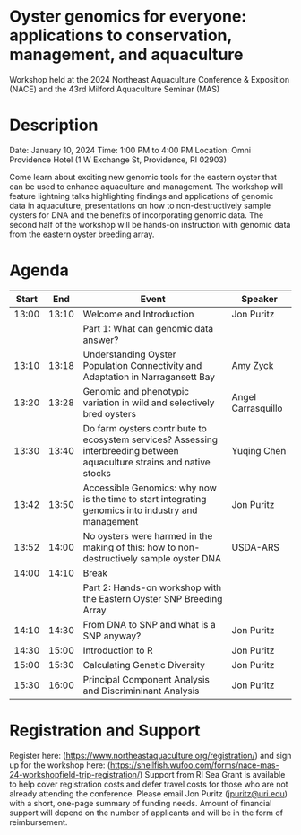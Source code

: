 # Oyster genomics for everyone: applications to conservation, management, and aquaculture
Workshop held at the 2024 Northeast Aquaculture Conference & Exposition (NACE) and the 43rd Milford Aquaculture Seminar (MAS)

# Description
Date: January 10, 2024 
Time: 1:00 PM to 4:00 PM
Location: Omni Providence Hotel (1 W Exchange St, Providence, RI 02903)

Come learn about exciting new genomic tools for the eastern oyster that can be used to enhance aquaculture and management.  The workshop will feature lightning talks highlighting findings and applications of genomic data in aquaculture, presentations on how to non-destructively sample oysters for DNA and the benefits of incorporating genomic data. The second half of the workshop will be hands-on instruction with genomic data from the eastern oyster breeding array.  

# Agenda

| Start | End|  Event | Speaker|
|------|------|---|--------|
| 13:00 | 13:10| Welcome and Introduction | Jon Puritz|
| || Part 1: What can genomic data answer?||
| 13:10 | 13:18| Understanding Oyster Population Connectivity and Adaptation in Narragansett Bay| Amy Zyck |
| 13:20 | 13:28| Genomic and phenotypic variation in wild and selectively bred oysters | Angel Carrasquillo|
| 13:30 | 13:40| Do farm oysters contribute to ecosystem services? Assessing interbreeding between aquaculture strains and native stocks| Yuqing Chen |
| 13:42 | 13:50| Accessible Genomics: why now is the time to start integrating genomics into industry and management| Jon Puritz |
| 13:52 | 14:00| No oysters were harmed in the making of this: how to non-destructively sample oyster DNA | USDA-ARS |
| 14:00 | 14:10| Break||
| || Part 2: Hands-on workshop with the Eastern Oyster SNP Breeding Array ||
| 14:10 | 14:30| From DNA to SNP and what is a SNP anyway? | Jon Puritz |
| 14:30 | 15:00| Introduction to R | Jon Puritz |
| 15:00 | 15:30| Calculating Genetic Diversity  | Jon Puritz |
| 15:30 | 16:00| Principal Component Analysis and Discrimininant Analysis | Jon Puritz |


# Registration and Support
Register here: (https://www.northeastaquaculture.org/registration/) and sign up for the workshop here: (https://shellfish.wufoo.com/forms/nace-mas-24-workshopfield-trip-registration/) Support from RI Sea Grant is available to help cover registration costs and defer travel costs for those who are not already attending the conference.  Please email Jon Puritz (jpuritz@uri.edu) with a short, one-page summary of funding needs.  Amount of financial support will depend on the number of applicants and will be in the form of reimbursement. 



